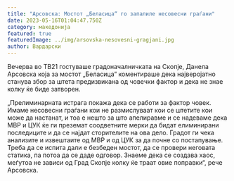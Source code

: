 ```yaml
---
title: "Арсовска: Мостот „Беласица“ го запалиле несовесни граѓани"
date: 2023-05-16T01:04:47.750Z
category: македонија
featured: true
featuredImage: ../img/arsovska-nesovesni-gragjani.jpg
author: Вардарски
---
```

<!--StartFragment-->

Вечерва во ТВ21 гостуваше градоначалничката на Скопје, Данела Арсовска која за мостот „Беласица“ коментираше дека најверојатно станува збор за штета предизвикана од човечки фактор и дека не знае колку ќе биде затворен.

„Прелиминарната истрага покажа дека се работи за фактор човек. Имаме несовесни граѓани кои не размислуваат кои се штетите кои може да настанат, и тоа е нешто за што апелиравме и се надеваме дека МВР и ЦУК ќе ги преземат соодветните мерки да бидат елиминирани последиците и да се најдат сторителите на ова дело. Градот ги чека анализите и извештаите од МВР и од ЦУК за да почне со постапување. Треба да се испита дали е безбеден мостот, да се провери неговата статика, па потоа да се даде одговор. Знаеме дека се создава хаос, меѓутоа не зависи од Град Скопје колку ќе траат овие поправки“, рече Арсовска.

<!--EndFragment-->